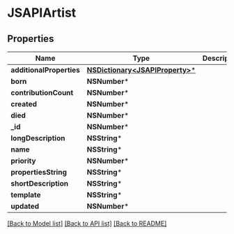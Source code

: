 # JSAPIArtist

## Properties
Name | Type | Description | Notes
------------ | ------------- | ------------- | -------------
**additionalProperties** | [**NSDictionary&lt;JSAPIProperty&gt;***](JSAPIProperty.md) |  | [optional] 
**born** | **NSNumber*** |  | [optional] 
**contributionCount** | **NSNumber*** |  | [optional] 
**created** | **NSNumber*** |  | [optional] 
**died** | **NSNumber*** |  | [optional] 
**_id** | **NSNumber*** |  | [optional] 
**longDescription** | **NSString*** |  | [optional] 
**name** | **NSString*** |  | [optional] 
**priority** | **NSNumber*** |  | [optional] 
**propertiesString** | **NSString*** |  | [optional] 
**shortDescription** | **NSString*** |  | [optional] 
**template** | **NSString*** |  | [optional] 
**updated** | **NSNumber*** |  | [optional] 

[[Back to Model list]](../README.md#documentation-for-models) [[Back to API list]](../README.md#documentation-for-api-endpoints) [[Back to README]](../README.md)


